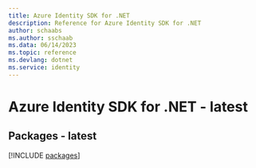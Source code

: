 ```yaml
---
title: Azure Identity SDK for .NET
description: Reference for Azure Identity SDK for .NET
author: schaabs
ms.author: sschaab
ms.data: 06/14/2023
ms.topic: reference
ms.devlang: dotnet
ms.service: identity
---
```

# Azure Identity SDK for .NET - latest
## Packages - latest
[!INCLUDE [packages](identity-index.md)]
